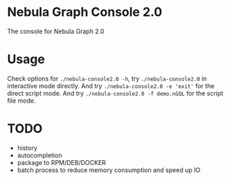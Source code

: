 # Nebula Graph Console 2.0

The console for Nebula Graph 2.0

# Usage

Check options for `./nebula-console2.0 -h`, try `./nebula-console2.0` in interactive mode directly.
And try `./nebula-console2.0 -e 'exit'` for the direct script mode.
And try `./nebula-console2.0 -f demo.nGQL` for the script file mode.

# TODO

- history
- autocompletion
- package to RPM/DEB/DOCKER
- batch process to reduce memory consumption and speed up IO
